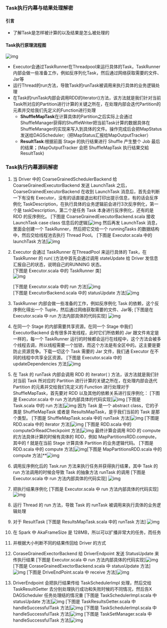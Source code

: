 ### Task执行内幕与结果处理解密

#### 引言

* 了解Task是怎样被计算的以及结果是怎么被处理的

#### Task执行原理流程图

![img](http://images2015.cnblogs.com/blog/1005794/201703/1005794-20170302232352688-97315998.png)

* Executor会通过TaskRunner在Threadpool来运行具体的Task，TaskRunner内部会做一些准备工作，例如反序列化Task，然后通过网络获取需要的文件、Jar等
* 运行Thread的run方法，导致Task的runTask被调用来执行具体的业务逻辑处理
* 在Task的runTask内部会调用RDD的iterator\(\)方法，该方法就是我们针对当前Task所对应的Partition进行计算的关键之所在，在处理内部会迭代Partition的元素并交给我们先定义的Function进行处理
  * **ShuffleMapTask**在计算具体的Partition之后实际上会通过ShuffleManager获得的ShuffleWriter把当前Task计算的数据具体在ShuffleManager的实现来写入到具体的文件。操作完成后会把MapStatus发送给DAGScheduler;（把MapStatus汇报给MapOutputTracker）
  * **ResultTask**:根据前面 Stage 的执行结果进行 Shuffle 产生整个 Job 最后的结果；\(MapOutputTracker 会把 ShuffleMapTask 执行结果交給 ResultTask\)

### Task执行内幕源码解密

1. 当 Driver 中的 CoarseGrainedSchedulerBackend 给 CoarseGrainedExecutorBackend 发送 LaunchTask 之后，CoarseGrainedExecutorBackend 在收到 LaunchTask 消息后，首先会判断一下有没有 Executor，没有的话直接退出和打印出提示信息，有的话会反序例化 TaskDescription，在执行具体的业务逻辑前会进行3次反序例化，第一个是 taskDescription，第二个是任务 Task 本身进行反序例化，还有的是RDD 的反序例化。
   \[下图是 CoarseGrainedExecutorBackend.scala 接收 LaunchTask case class 信息后的逻辑\]![img](http://images2015.cnblogs.com/blog/1005794/201703/1005794-20170302225421673-1986661047.png)
   然后再发 LaunchTask 消息，里面会创建一个 TaskRunner，然后把它交给一个 runningTasks 的数据结构中，然后交给线程池去执行 Thread Pool。
   \[下图是 Executor.scala 中的 launchTask 方法\]![img](http://images2015.cnblogs.com/blog/1005794/201703/1005794-20170305183214423-1085456015.png)
2. Executor 会通过 TaskRunner 在ThreadPool 来运行具体的 Task，在 TaskRunner 的 run\( \)方法中首先会通过调用 stateUpdate 给 Driver 发信息汇报自己的状态，说明自己的RUNNING 状态。  
   \[下图是 Executor.scala 中的 TaskRunner 类\]  
   ![img](http://images2015.cnblogs.com/blog/1005794/201703/1005794-20170305182702079-957797677.png)

   \[下图是 Executor.scala 中的 run 方法\]![img](http://images2015.cnblogs.com/blog/1005794/201703/1005794-20170302230307829-1294358076.png)  
   \[下图是 ExecutorBackend.scala 中的 statusUpdate 方法\]![img](http://images2015.cnblogs.com/blog/1005794/201703/1005794-20170302230334235-1125088266.png)

3. TaskRunner 内部会做一些准备的工作，例如反序例化 Task 的依赖，这个反序例化得出一个 Tuple，然后通过网络获取需要的文件、Jar等;
   \[下图是在 Executor.scala 中 run 方法内部具体的代码实现\]
   ![img](http://images2015.cnblogs.com/blog/1005794/201703/1005794-20170302230630438-83573070.png)
4. 在同一个 Stage 的内部需要共享资源。在同一个 Stage 中我们 ExecutorBackend 会有很多并发线程，此时它们所依赖的 Jar 跟文件肯定是一样的，每一个 TaskRunner 运行的时候都会运行在线程中，这个方法会被多个线程去调，所以线程需要一个加锁，而这个方法是有全区中的。这主要是要防止资源竞争。下载一切这个 Task 需要的 Jar 文件，我们通 Executor 在不同的线程中共享全区资源。
   \[下图是 Executor.scala 中的 updateDependencies 方法\]![img](http://images2015.cnblogs.com/blog/1005794/201703/1005794-20170302230956548-435748394.png)
5. 在 Task 的 runTask 内部会调用 RDD 的 iterator\( \) 方法，该方法就是我们针对当前 Task 所对应的 Partition 进行计算的关键之所在，在处理内部会迭代 Partition 的元素并交给我们先定义的 Function 进行处理对于 ShuffleMapTask，首先要对 RDD 以及其他的依赖关系进行反序例化：
   \[下图是 Executor.scala 中 run 方法内部具体的代码实现\]![img](http://images2015.cnblogs.com/blog/1005794/201703/1005794-20170305183957563-1991798885.png)
   \[下图是 Task.scala 中的 run 方法\]![img](http://images2015.cnblogs.com/blog/1005794/201703/1005794-20170305184009001-1791674632.png)
   因为 Task 是一个 abstract class，它的子类是 ShuffleMapTask 或者是 ResultsMapTask，是乎我们当前的 Task 是那个类型。
   \[下图是 ShuffleMapTask.scala 中的 runTask 方法\]![img](http://images2015.cnblogs.com/blog/1005794/201703/1005794-20170305184700595-2101472330.png)
   \[下图是 RDD.scala 中的 iterator 方法\]![img](http://images2015.cnblogs.com/blog/1005794/201703/1005794-20170302233650016-1839593981.png)
   \[下图是 RDD.scala 中的 computeOrReadCheckpoint 方法\]![img](http://images2015.cnblogs.com/blog/1005794/201703/1005794-20170302233827048-880318365.png)
   最终计算会调用 RDD 的 compute 的方法具体计算的时候有具体的 RDD，例如 MapPartitionsRDD.compute，其中的 f 就是在当前 Stage 计算具体 Partition 的业务逻辑代码。
   \[下图是 RDD.scala 中的 compute 方法\]![img](http://images2015.cnblogs.com/blog/1005794/201703/1005794-20170302232253641-676527775.png)\[下图是 MapPartitionsRDD.scala 中的 compute 方法\]\*\*![img](http://images2015.cnblogs.com/blog/1005794/201703/1005794-20170305185029798-1351607504.png)
6. 调用反序例化后的 Task.run 方法来执行任务并获得执行结果，其中 Task 的 run 方法调用的时候会导致 Task 的抽象方法 runTask 的调用
   \[下图是 Executor.scala 中 run 方法内部具体的代码实现\]
   ![img](http://images2015.cnblogs.com/blog/1005794/201703/1005794-20170302232032141-1140698026.png)
7. 把执行结果序例化
   \[下图是 Executor.scala 中 run 方法内部具体的代码实现\]
   ![img](http://images2015.cnblogs.com/blog/1005794/201703/1005794-20170302232232829-200280942.png)
8. 运行 Thread 的 run 方法，导致 Task 的 runTask 被调用来执行具体的业务逻辑处理
9. 对于 ResultTask
   \[下图是 ResultsMapTask.scala 中的 runTask 方法\]
   ![img](http://images2015.cnblogs.com/blog/1005794/201703/1005794-20170302234425954-635955966.png)
10. 在 Spark 中 AkaFrameSize 是 128MB，所以可以扩播非常大的任务，而任务
11. 并根据大小判断不同的结果传回给 Driver 的方式
12. CoraseGrainedExectorBackend 给 DriverEndpoint 发送 StatusUpdate 来传执行结果
    \[下图是 Executor.scala 中 run 方法内部具体的代码实现\]![img](http://images2015.cnblogs.com/blog/1005794/201703/1005794-20170305185715282-1419915945.png)
    \[下图是 CoraseGrainedExectorBackend.scala 中 statusUpdate 方法\]![img](http://images2015.cnblogs.com/blog/1005794/201703/1005794-20170305191227704-1927187492.png)
    \[下图是 DriveEndPoint.scala 中 receive 方法\]![img](http://images2015.cnblogs.com/blog/1005794/201703/1005794-20170305191541735-580722741.png)
13. DriverEndpoint 会把执行结果传给 TaskSchedulerImpl 处理，然后交给 TaskResultGetter 去分别处理执行成功和失败时候的不同情况，然后告X DAGScheduler 任务处理结的情况重
    \[下图是 TaskSchedulerImpl.scala 中 statusUpdate 方法\]![img](http://images2015.cnblogs.com/blog/1005794/201703/1005794-20170305191731923-1795687829.png)
    \[下图是 TaskResultsGetter.scala 中 handleSuccessfulTask 方法\]![img](http://images2015.cnblogs.com/blog/1005794/201703/1005794-20170305191915266-781235056.png)
    \[下图是 TaskSchedulerImpl.scala 中 handleSuccessfulTask 方法\]![img](http://images2015.cnblogs.com/blog/1005794/201703/1005794-20170302235617813-1277862082.png)
    \[下图是 TaskSetManager.scala 中 handleSuccessfulTask 方法\]![img](http://images2015.cnblogs.com/blog/1005794/201703/1005794-20170302235824157-634351664.png)



